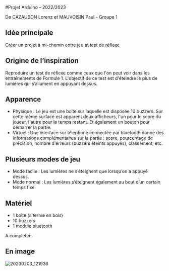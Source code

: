 #Projet Arduino – 2022/2023

De CAZAUBON Lorenz et MAUVOISIN Paul - Groupe 1

## Idée principale
Créer un projet à mi-chemin entre jeu et test de réflexe

## Origine de l’inspiration
Reproduire un test de réflexe comme ceux que l'on peut voir dans les entraînements de Formule 1.
L'objectif de ce test est d'éteindre le plus de lumières qui s’allument en appuyant dessus.


## Apparence
- Physique : Le jeu est une boîte sur laquelle est disposée 10 buzzers. Sur cette même surface est apparent deux afficheurs, l'un pour le score du joueur, l'autre pour le temps restant. Et également un bouton pour démarrer la partie.
- Virtuel : Une interface sur téléphone connectée par bluetooth donne des informations complémentaires sur la partie : score, pourcentage de précision, nombre d'erreurs (buzzers éteints appuyés), classement, etc.

## Plusieurs modes de jeu
- Mode facile : Les lumières ne s’éteignent que lorsqu’on a appuyé dessus.
- Mode normal : Les lumières s’éteignent également au bout d’un certain temps fixe.


## Matériel
- 1 boîte (à terme en bois)
- 10 buzzers
- 1 module bluetooth

A compléter..

## En image
![20230203_121936](https://user-images.githubusercontent.com/96289463/223478618-df27eb53-6f91-4594-a28d-f381ee7371af.jpg)

